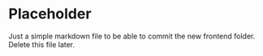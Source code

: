 # Placeholder

Just a simple markdown file to be able to commit the new frontend folder. Delete this file later.